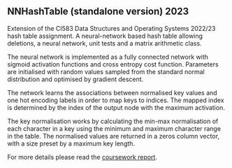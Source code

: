 NNHashTable (standalone version) 2023
---------------------------------------
Extension of the CI583 Data Structures and Operating 
Systems 2022/23 hash table assignment. A neural-network 
based hash table allowing deletions, a neural network, 
unit tests and a matrix arithmetic class.

The neural network is implemented as a fully connected 
network with sigmoid activation functions and cross 
entropy cost function. Parameters are initialised with 
random values sampled from the standard normal 
distribution and optimised by gradient descent. 

The network learns the associations between normalised 
key values and one hot encoding labels in order to map 
keys to indices. The mapped index is determined by the 
index of the output node with the maximum activation. 

The key normalisation works by calculating the min-max 
normalisation of each character in a key using the 
minimum and maximum character range in the table. 
The normalised values are returned in a zeros column 
vector, with a size preset by a maximum key length.

For more details please read the [coursework report](CI583%20coursework%20report.pdf).
